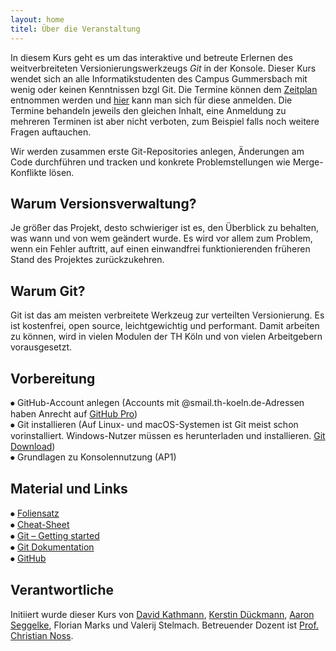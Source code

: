 ```yaml
---
layout: home
titel: Über die Veranstaltung
---
```


In diesem Kurs geht es um das interaktive und betreute Erlernen des weitverbreiteten Versionierungswerkzeugs *Git* in der Konsole.
Dieser Kurs wendet sich an alle Informatikstudenten des Campus Gummersbach mit wenig oder keinen Kenntnissen bzgl Git.
Die Termine können dem [Zeitplan](timetable) entnommen werden und [hier](https://terminplaner4.dfn.de/th-koeln-git-kurs) kann man sich für diese anmelden.
Die Termine behandeln jeweils den gleichen Inhalt, eine Anmeldung zu mehreren Terminen ist aber nicht verboten, zum Beispiel falls noch weitere Fragen auftauchen.

Wir werden zusammen erste Git-Repositories anlegen, Änderungen am Code durchführen und tracken und konkrete Problemstellungen wie Merge-Konflikte lösen.


## Warum Versionsverwaltung?

Je größer das Projekt, desto schwieriger ist es, den Überblick zu behalten, was wann und von wem geändert wurde.
Es wird vor allem zum Problem, wenn ein Fehler auftritt, auf einen einwandfrei funktionierenden früheren Stand des Projektes zurückzukehren.

## Warum Git?

Git ist das am meisten verbreitete Werkzeug zur verteilten Versionierung.
Es ist kostenfrei, open source, leichtgewichtig und performant.
Damit arbeiten zu können, wird in vielen Modulen der TH Köln und von vielen Arbeitgebern vorausgesetzt.

## Vorbereitung

⦁ GitHub-Account anlegen
(Accounts mit @smail.th-koeln.de-Adressen haben Anrecht auf [GitHub Pro](https://education.github.com/pack))<br>
⦁ Git installieren (Auf Linux- und macOS-Systemen ist Git meist schon vorinstalliert.
Windows-Nutzer müssen es herunterladen und installieren.
[Git Download](https://git-scm.com/downloads))<br>
⦁ Grundlagen zu Konsolennutzung (AP1)

## Material und Links

⦁ [Foliensatz](https://github.com/git-kurs/git-kurs/blob/master/git-kurs.pdf)<br>
⦁ [Cheat-Sheet](https://github.com/git-kurs/git-kurs/blob/master/git-kurs-cheatsheet.md)<br>
⦁ [Git – Getting started](https://git-scm.com/book/en/v1/Getting-Started-About-Version-Control)<br>
⦁ [Git Dokumentation](https://git-scm.com/docs)<br>
⦁ [GitHub](https://github.com/)

## Verantwortliche

Initiiert wurde dieser Kurs von [David Kathmann](https://github.com/dkathmann), [Kerstin Dückmann](https://github.com/kdueckmann), [Aaron Seggelke](https://github.com/aaronseg), Florian Marks und Valerij Stelmach.
Betreuender Dozent ist [Prof. Christian Noss](https://github.com/cnoss).
